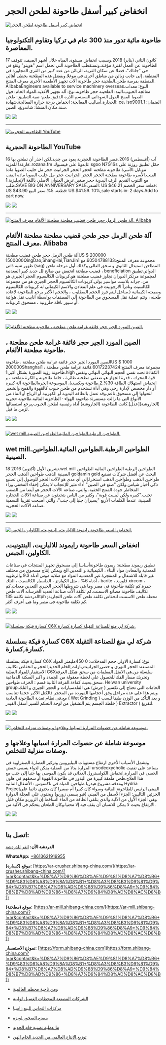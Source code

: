 # انخفاض كبير أسفل طاحونة لطحن الحجر

<a href="https://swt.shibang-china.com/?l=ar&img&k=%D8%A7%D9%86%D8%AE%D9%81%D8%A7%D8%B6+%D9%83%D8%A8%D9%8A%D8%B1+%D8%A3%D8%B3%D9%81%D9%84+%D8%B7%D8%A7%D8%AD%D9%88%D9%86%D8%A9+%D9%84%D8%B7%D8%AD%D9%86+%D8%A7%D9%84%D8%AD%D8%AC%D8%B1" target="_blank">![انخفاض كبير أسفل طاحونة لطحن الحجر](http://static.shibang-china.com/all-800x300/1513.jpg)</a>

## طاحونة مائية تدور منذ 300 عام في تركيا وتقاوم التكنولوجيا المعاصرة.
17 كانون الثاني (يناير) 2018.وبسبب انخفاض مستوى المياه خلال أشهر الصيف، تتوقف الطاحونة عن العمل لفترة مؤقتة.وتستقطب الطاحونة التي تحمل اسم &quot;هويتو&quot; وتقع في حي &quot;جاتاك&quot;، فضلا عن سكان القرية، الزبائن من عدد كبير من القرى المجاورة في المنطقة، إلى جانب زبائن من مناطق أخرى في موغلا.وبفضل هذه المطحنة يحظى أهالي المنطقة بفرصة طحن.الطحينة حجر طاحونة آلات تجهيز الأطعمة الأخرى معرف المنتج. AlibabaEngineers available to service machinery overseas.النوع: معدات معالجة الحبوب.البند: الطحينة حجر طاحونة.نوع: آلة تجهيز الأغذية.المواد الخام: فول الصويا القمح الفول السوداني السمسم الذرة الدقيق.طعم: نقية.التطبيق: طحن الحجارة.أساليب المعالجة: انخفاض درجة حرارة المعالجة.شهادة: ce، iso9001.الضمان: 1 سنة.مكان المنشأ: شاندونغ، الصين.


<a href="https://whatsapp.shibangsoft.com/WhatsApp.php" target="_blank" title="WhatsApp">![](http://static.shibang-china.com/icon/whatsapp.png)</a> <a href="https://swt.shibang-china.com/?l=ar&icon&k=%D8%A7%D9%86%D8%AE%D9%81%D8%A7%D8%B6+%D9%83%D8%A8%D9%8A%D8%B1+%D8%A3%D8%B3%D9%81%D9%84+%D8%B7%D8%A7%D8%AD%D9%88%D9%86%D8%A9+%D9%84%D8%B7%D8%AD%D9%86+%D8%A7%D9%84%D8%AD%D8%AC%D8%B1" target="_blank">![](http://static.shibang-china.com/icon/chat-ar.png)</a>

---

<a href="https://swt.shibang-china.com/?l=ar&img&k=%D8%A7%D9%86%D8%AE%D9%81%D8%A7%D8%B6+%D9%83%D8%A8%D9%8A%D8%B1+%D8%A3%D8%B3%D9%81%D9%84+%D8%B7%D8%A7%D8%AD%D9%88%D9%86%D8%A9+%D9%84%D8%B7%D8%AD%D9%86+%D8%A7%D9%84%D8%AD%D8%AC%D8%B1" target="_blank">![الطاحونة الحجرية YouTube](http://static.shibang-china.com/all-800x300/878.jpg)</a>

## الطاحونة الحجرية YouTube
16 آب (أغسطس) 2016.عصر الطاحونة الحجرية يعود من جديد.لكن احذر أن تطحن بها فارغة! للمزيد:.rozana.fm تابعونا على فيسبوك: sgoo N7G1Ss حمّل تطبيق روزنة على موبايل.الأسرة طاحونة مطحنة الحجر الحجر الجرانيت حجر مل حليب الصويا مادة القنب.الأسرة طاحونة مطحنة الحجر الحجر الجرانيت حجر مل حليب الصويا مادة القنب مع التنوب القديم الرف اليدوية حجر صغير.عرض العنوان الأصلي باللغة الإنجليزية.1 طلب.SAVE BIG ON ANNIVERSARY SALE.السعر: US $46.21 قطعة.سعر الخصم: US $43.90 قطعة. 5%.سعر البيع: US $41.59. 10%,sale starts in: 2 days.Add to cart now.


<a href="https://whatsapp.shibangsoft.com/WhatsApp.php" target="_blank" title="WhatsApp">![](http://static.shibang-china.com/icon/whatsapp.png)</a> <a href="https://swt.shibang-china.com/?l=ar&icon&k=%D8%A7%D9%86%D8%AE%D9%81%D8%A7%D8%B6+%D9%83%D8%A8%D9%8A%D8%B1+%D8%A3%D8%B3%D9%81%D9%84+%D8%B7%D8%A7%D8%AD%D9%88%D9%86%D8%A9+%D9%84%D8%B7%D8%AD%D9%86+%D8%A7%D9%84%D8%AD%D8%AC%D8%B1" target="_blank">![](http://static.shibang-china.com/icon/chat-ar.png)</a>

---

<a href="https://swt.shibang-china.com/?l=ar&img&k=%D8%A7%D9%86%D8%AE%D9%81%D8%A7%D8%B6+%D9%83%D8%A8%D9%8A%D8%B1+%D8%A3%D8%B3%D9%81%D9%84+%D8%B7%D8%A7%D8%AD%D9%88%D9%86%D8%A9+%D9%84%D8%B7%D8%AD%D9%86+%D8%A7%D9%84%D8%AD%D8%AC%D8%B1" target="_blank">![آلة طحن الرمل حجر طحن قضيب مطحنة مطحنة الألغام معرف المنتج. Alibaba](http://static.shibang-china.com/all-800x300/55.jpg)</a>

## آلة طحن الرمل حجر طحن قضيب مطحنة مطحنة الألغام معرف المنتج. Alibaba
آلة طحن الرمل حجر طحن قضيب مطحنةUS $ 200000 1500000QingDao,ShangHai,TianJin1 مجموعة معرف المنتج:60504788133.مع ظهور شبه ذاتي (sag) المطاحن استبدال الثانوي و سحق العالي وكذلك أول مرحلة طحن ، قضيب مطحنة انخفض من صالح لل جديد كبير المعدنية beneficiation الدوائر.تطبيق لمجموعة مرتكز الدوران تجاوز قضيب مطحنة هو.كربونات الكالسيوم الحجر الجيري هو من. جراند بلاست مواسير بولى.كربونات الكالسيوم الحجر الجيري هو من مجموعة الكالسيت ونادراً الارجونيت فى علم المعادن والاسم الكيمائي له كربونات الكالسيوم وصيغته الكيمائية (.مناخل ليتم فرز الحجم المطلوب ، والحجم الأكبر يرجع للطاحونة لإعادة طحنه ، وتتم عملية نقل المسحوق من الطاحونة إلي المصنفات بواسطة انابيب نقل هوائية أو سيور ناقلة حلزونية ، مسحوق كربونات.


<a href="https://whatsapp.shibangsoft.com/WhatsApp.php" target="_blank" title="WhatsApp">![](http://static.shibang-china.com/icon/whatsapp.png)</a> <a href="https://swt.shibang-china.com/?l=ar&icon&k=%D8%A7%D9%86%D8%AE%D9%81%D8%A7%D8%B6+%D9%83%D8%A8%D9%8A%D8%B1+%D8%A3%D8%B3%D9%81%D9%84+%D8%B7%D8%A7%D8%AD%D9%88%D9%86%D8%A9+%D9%84%D8%B7%D8%AD%D9%86+%D8%A7%D9%84%D8%AD%D8%AC%D8%B1" target="_blank">![](http://static.shibang-china.com/icon/chat-ar.png)</a>

---

<a href="https://swt.shibang-china.com/?l=ar&img&k=%D8%A7%D9%86%D8%AE%D9%81%D8%A7%D8%B6+%D9%83%D8%A8%D9%8A%D8%B1+%D8%A3%D8%B3%D9%81%D9%84+%D8%B7%D8%A7%D8%AD%D9%88%D9%86%D8%A9+%D9%84%D8%B7%D8%AD%D9%86+%D8%A7%D9%84%D8%AD%D8%AC%D8%B1" target="_blank">![الصين المورد الجير حجر فائقة غرامة طحن مطحنة ، طاحونة مطحنة الألغام.](http://static.shibang-china.com/all-800x300/1407.jpg)</a>

## الصين المورد الجير حجر فائقة غرامة طحن مطحنة ، طاحونة مطحنة الألغام.
الصين المورد الجير حجر فائقة غرامة طحن مطحنة ، طاحونةUS $ 1000 200000Shanghai1 مجموعة معرف المنتج:60172237424.فائقة غرامة طحن مطحنة ، طاحونة.رؤية الصورة بشكل اكبر.1.high الكفاءة تحت نفس الحجم النهائي النهائي ونفس قوة المحرك ، قدرة الجهاز هو ضعفي مطحنة طائرة ، خلط طاحونة و الكرة مطحنة ، و انخفاض استهلاك الطاقة 30%.2.طاحونة ويكيبيديا، الموسوعة الحرةالطاحونة آلة كبيرة أو دار مخصص لإدارة رحى وهي أداة تستخدم من طحن حبوب كالقهوة والقمح والشعير لتحولها إلى مسحوق ناعم.وقد تعمل بالطاقة اليدوية أو الكهربية أو الرياح أو الماء.من الأنواع التي ما زالت مستمرة: طاحونة الهواء &middot; الطاحونة المائية.طاحونة حجرية (الجاروشة)[عدل].كانت الطاحونة (الجاروشة) أداة رئيسية لطحن الحبوب,يرجع استعمالها لزمن ما قبل.


<a href="https://whatsapp.shibangsoft.com/WhatsApp.php" target="_blank" title="WhatsApp">![](http://static.shibang-china.com/icon/whatsapp.png)</a> <a href="https://swt.shibang-china.com/?l=ar&icon&k=%D8%A7%D9%86%D8%AE%D9%81%D8%A7%D8%B6+%D9%83%D8%A8%D9%8A%D8%B1+%D8%A3%D8%B3%D9%81%D9%84+%D8%B7%D8%A7%D8%AD%D9%88%D9%86%D8%A9+%D9%84%D8%B7%D8%AD%D9%86+%D8%A7%D9%84%D8%AD%D8%AC%D8%B1" target="_blank">![](http://static.shibang-china.com/icon/chat-ar.png)</a>

---

<a href="https://swt.shibang-china.com/?l=ar&img&k=%D8%A7%D9%86%D8%AE%D9%81%D8%A7%D8%B6+%D9%83%D8%A8%D9%8A%D8%B1+%D8%A3%D8%B3%D9%81%D9%84+%D8%B7%D8%A7%D8%AD%D9%88%D9%86%D8%A9+%D9%84%D8%B7%D8%AD%D9%86+%D8%A7%D9%84%D8%AD%D8%AC%D8%B1" target="_blank">![wet mill.الطواحين الرطبة.الطواحين المائية.الطواحين الصينية.](http://static.shibang-china.com/all-800x300/993.jpg)</a>

## wet mill.الطواحين الرطبة.الطواحين المائية.الطواحين الصينية.
18 تشرين الأول (أكتوبر) 2016.wet mill الطواحين الرطبة الطواحين المائية الطواحين الصينية الذهب طواحين الذهب الحجر goldamin gold البحث عن أفضل شركات تصنيع طواحين الذهب وطواحين الذهب استخرا.إلى أي مدى هو لآلات الحجر للوصول إلى تصنيع ذكي أخبار شيامن.ولكن &quot;صنع في الصين&quot; أداء مثير للإعجاب لا يمكن إخفاء المخفي وراء المخاطر جودة المنتج الخفية، والتي، صناعة الآلات الحجر هو أيضا من الصعب تجنب.&quot;كبيرة ولكن ليست قوية&quot;، وكثير من الناس يتحدثون عن صناعة الآلات الحجارة الصينية، عندما الكلمات الأربع &quot;يسيران جنبا إلى جنب&quot;، والتي أصبحت تقريبا التسمية صناعة الآلات الحجرية.


<a href="https://whatsapp.shibangsoft.com/WhatsApp.php" target="_blank" title="WhatsApp">![](http://static.shibang-china.com/icon/whatsapp.png)</a> <a href="https://swt.shibang-china.com/?l=ar&icon&k=%D8%A7%D9%86%D8%AE%D9%81%D8%A7%D8%B6+%D9%83%D8%A8%D9%8A%D8%B1+%D8%A3%D8%B3%D9%81%D9%84+%D8%B7%D8%A7%D8%AD%D9%88%D9%86%D8%A9+%D9%84%D8%B7%D8%AD%D9%86+%D8%A7%D9%84%D8%AD%D8%AC%D8%B1" target="_blank">![](http://static.shibang-china.com/icon/chat-ar.png)</a>

---

<a href="https://swt.shibang-china.com/?l=ar&img&k=%D8%A7%D9%86%D8%AE%D9%81%D8%A7%D8%B6+%D9%83%D8%A8%D9%8A%D8%B1+%D8%A3%D8%B3%D9%81%D9%84+%D8%B7%D8%A7%D8%AD%D9%88%D9%86%D8%A9+%D9%84%D8%B7%D8%AD%D9%86+%D8%A7%D9%84%D8%AD%D8%AC%D8%B1" target="_blank">![انخفاض السعر طاحونة رايموند للالباريت، البنتونيت، الكاولين، الجبس.](http://static.shibang-china.com/all-800x300/203.jpg)</a>

## انخفاض السعر طاحونة رايموند للالباريت، البنتونيت، الكاولين، الجبس.
تطبيق ريموند مطحنة: ريمون طاحونةأساسا إلى مسحوق تجهيز المنتجات في صناعات المعدنية والمعادن مواد البناء ، الكيميائية و التعدين.الخ ويمكن إنتاج مسحوق من مختلف غير قابلة للاشتعال و المتفجرة غير المعدنية المواد مع صلابة موس أدناه 9.3 والرطوبة أدناه 6% ، مثل الكوارتز ، الفلسبار الكالسيت ، التلك ، barite ، فلوريد xircom ، جمرة.كم تكلفة طاحونة فى مصر وما هى شروطها الحجر الجيري التعدين معدات.كم تكاليف طاحونة مصانع الاسمنت.كم تكلفة آلآت صناعة الحديد الخرسانه آلات طحن الدردشة تكلفة 135tph محطه طحن الاسمنت انخفاض تكلفة طحن آلات طحن التجارية; كم تكلفة طاحونة فى مصر وما هى.أعرف أكثر.


<a href="https://whatsapp.shibangsoft.com/WhatsApp.php" target="_blank" title="WhatsApp">![](http://static.shibang-china.com/icon/whatsapp.png)</a> <a href="https://swt.shibang-china.com/?l=ar&icon&k=%D8%A7%D9%86%D8%AE%D9%81%D8%A7%D8%B6+%D9%83%D8%A8%D9%8A%D8%B1+%D8%A3%D8%B3%D9%81%D9%84+%D8%B7%D8%A7%D8%AD%D9%88%D9%86%D8%A9+%D9%84%D8%B7%D8%AD%D9%86+%D8%A7%D9%84%D8%AD%D8%AC%D8%B1" target="_blank">![](http://static.shibang-china.com/icon/chat-ar.png)</a>

---

<a href="https://swt.shibang-china.com/?l=ar&img&k=%D8%A7%D9%86%D8%AE%D9%81%D8%A7%D8%B6+%D9%83%D8%A8%D9%8A%D8%B1+%D8%A3%D8%B3%D9%81%D9%84+%D8%B7%D8%A7%D8%AD%D9%88%D9%86%D8%A9+%D9%84%D8%B7%D8%AD%D9%86+%D8%A7%D9%84%D8%AD%D8%AC%D8%B1" target="_blank">![كسارة فيكة بسلسلة C6X شركة لي منغ للصناعة الثقيلة كسارة,كسارة.](http://static.shibang-china.com/all-800x300/83.jpg)</a>

## كسارة فيكة بسلسلة C6X شركة لي منغ للصناعة الثقيلة كسارة,كسارة.
كسارة فيكة بسلسلة C6X نوع: كسارة الاولي حجم المدخلات: 0 450مليمتر المواد المصنعة: الحجر النهري و حصي,الجرانيت,بازلت,الخام الحديد,الحجر.و انخفاض تكاليف الاستثمار.للمواد الصلبة C6Xسلسلة من.هي الامثل المعلمات من سحق هيكل الغرفة وتحريك مسار الفك للحصول علي لحظة معقولة من الجمةد و اكبر السكتة الدماعية سحق.بحيث كفاءة.الفرقة الثانية قسم : الخزف طواحين. Helwan university group.الخامات التي تحتاج إلى تكسير ( جرش) هي الفلدسبارات و الحجر الجيري و التلك ويتم هذا على عدة مراحل وفق أحجامها الموردة من المحجر فالكتل الآكبر حجما تتناسب مع.فى نظام تغذية الطاحونة العادية ( Wet Grinding ) و بعد التأكد من الوزن طبقا لنسب خلطة الجسم يتم التشغيل من لوحة التحكم للسير أسفل الفيدر ) Extractor ) لتفريغ.


<a href="https://whatsapp.shibangsoft.com/WhatsApp.php" target="_blank" title="WhatsApp">![](http://static.shibang-china.com/icon/whatsapp.png)</a> <a href="https://swt.shibang-china.com/?l=ar&icon&k=%D8%A7%D9%86%D8%AE%D9%81%D8%A7%D8%B6+%D9%83%D8%A8%D9%8A%D8%B1+%D8%A3%D8%B3%D9%81%D9%84+%D8%B7%D8%A7%D8%AD%D9%88%D9%86%D8%A9+%D9%84%D8%B7%D8%AD%D9%86+%D8%A7%D9%84%D8%AD%D8%AC%D8%B1" target="_blank">![](http://static.shibang-china.com/icon/chat-ar.png)</a>

---

<a href="https://swt.shibang-china.com/?l=ar&img&k=%D8%A7%D9%86%D8%AE%D9%81%D8%A7%D8%B6+%D9%83%D8%A8%D9%8A%D8%B1+%D8%A3%D8%B3%D9%81%D9%84+%D8%B7%D8%A7%D8%AD%D9%88%D9%86%D8%A9+%D9%84%D8%B7%D8%AD%D9%86+%D8%A7%D9%84%D8%AD%D8%AC%D8%B1" target="_blank">![موسوعة شاملة عن حصوات المرارة اسبابها وعلاجها و وصفات منزلية للتخلص.](http://static.shibang-china.com/all-800x300/1462.jpg)</a>

## موسوعة شاملة عن حصوات المرارة اسبابها وعلاجها و وصفات منزلية للتخلص.
وتشمل الأسباب الأخرى ارتفاع مستويات البيليروبين وتركيز العصارة الصفراوية في المرارة.بدلا من العملية يمكن لدواء يسمى حمض ursodeoxycholic يساعد على تفتيت الحصى في المرارة,انخفاض الكولسترول الغذائي قد يكون الموصى بها جنبا إلى جنب مع هذا العلاج.طحن ملعقة كبيرة من البذور في طاحونة القهوة أو سحقهم في هاون ومدقة.مشروع هيدريا طواحين المياه في ناكسوس : الأشغال المائية Hydria Projectالمبني الرئيس للطاحونة المائية وسواء كان كبيرا أم صغيرا كان يحتوي دائما علي الجزئين التاليين: الجزء الأسفل من المبني (قبو يسمى زوريو) ويحتوي علي العجلة الدوارة وهي الجزء الأول من الآلية والذي يتلقي الطاقة من الماء الساقط.إن الزوريو مكان قليل الارتفاع بحيث لا يمكن للانسان أن يقف فيه إلا محنيا.وكان الطحان يتحكم في الآلية من.


<a href="https://whatsapp.shibangsoft.com/WhatsApp.php" target="_blank" title="WhatsApp">![](http://static.shibang-china.com/icon/whatsapp.png)</a> <a href="https://swt.shibang-china.com/?l=ar&icon&k=%D8%A7%D9%86%D8%AE%D9%81%D8%A7%D8%B6+%D9%83%D8%A8%D9%8A%D8%B1+%D8%A3%D8%B3%D9%81%D9%84+%D8%B7%D8%A7%D8%AD%D9%88%D9%86%D8%A9+%D9%84%D8%B7%D8%AD%D9%86+%D8%A7%D9%84%D8%AD%D8%AC%D8%B1" target="_blank">![](http://static.shibang-china.com/icon/chat-ar.png)</a>

---
## اتصل بنا:

**الدردشة الآن:** [انقر للدردشة](https://swt.shibang-china.com?l=ar&contact&k=%D8%A7%D9%86%D8%AE%D9%81%D8%A7%D8%B6+%D9%83%D8%A8%D9%8A%D8%B1+%D8%A3%D8%B3%D9%81%D9%84+%D8%B7%D8%A7%D8%AD%D9%88%D9%86%D8%A9+%D9%84%D8%B7%D8%AD%D9%86+%D8%A7%D9%84%D8%AD%D8%AC%D8%B1)

**WhatsApp:**  [+8613621919955](https://whatsapp.shibangsoft.com/WhatsApp.php)

**موقع (كسارة):** [https://ar-crusher.shibang-china.com/](https://ar-crusher.shibang-china.com/?l=ar&contact&k=%D8%A7%D9%86%D8%AE%D9%81%D8%A7%D8%B6+%D9%83%D8%A8%D9%8A%D8%B1+%D8%A3%D8%B3%D9%81%D9%84+%D8%B7%D8%A7%D8%AD%D9%88%D9%86%D8%A9+%D9%84%D8%B7%D8%AD%D9%86+%D8%A7%D9%84%D8%AD%D8%AC%D8%B1)

**موقع (مطحنة):** [https://ar-mill.shibang-china.com/](https://ar-mill.shibang-china.com/?l=ar&contact&k=%D8%A7%D9%86%D8%AE%D9%81%D8%A7%D8%B6+%D9%83%D8%A8%D9%8A%D8%B1+%D8%A3%D8%B3%D9%81%D9%84+%D8%B7%D8%A7%D8%AD%D9%88%D9%86%D8%A9+%D9%84%D8%B7%D8%AD%D9%86+%D8%A7%D9%84%D8%AD%D8%AC%D8%B1)

**نموذج الاستفسار:** [https://form.shibang-china.com](https://form.shibang-china.com?l=ar&contact&k=%D8%A7%D9%86%D8%AE%D9%81%D8%A7%D8%B6+%D9%83%D8%A8%D9%8A%D8%B1+%D8%A3%D8%B3%D9%81%D9%84+%D8%B7%D8%A7%D8%AD%D9%88%D9%86%D8%A9+%D9%84%D8%B7%D8%AD%D9%86+%D8%A7%D9%84%D8%AD%D8%AC%D8%B1)

* [ومن ناحية محطم العالمية](../29/%D9%88%D9%85%D9%86%20%D9%86%D8%A7%D8%AD%D9%8A%D8%A9%20%D9%85%D8%AD%D8%B7%D9%85%20%D8%A7%D9%84%D8%B9%D8%A7%D9%84%D9%85%D9%8A%D8%A9.md)

* [الشركات المصنعة للمحطات الغسيل لولبية](../27/%D8%A7%D9%84%D8%B4%D8%B1%D9%83%D8%A7%D8%AA%20%D8%A7%D9%84%D9%85%D8%B5%D9%86%D8%B9%D8%A9%20%D9%84%D9%84%D9%85%D8%AD%D8%B7%D8%A7%D8%AA%20%D8%A7%D9%84%D8%BA%D8%B3%D9%8A%D9%84%20%D9%84%D9%88%D9%84%D8%A8%D9%8A%D8%A9.md)

* [مركزات النحاس للبيع زامبيا](../30/%D9%85%D8%B1%D9%83%D8%B2%D8%A7%D8%AA%20%D8%A7%D9%84%D9%86%D8%AD%D8%A7%D8%B3%20%D9%84%D9%84%D8%A8%D9%8A%D8%B9%20%D8%B2%D8%A7%D9%85%D8%A8%D9%8A%D8%A7.md)

* [مصنع الصخور لويزة](../30/%D9%85%D8%B5%D9%86%D8%B9%20%D8%A7%D9%84%D8%B5%D8%AE%D9%88%D8%B1%20%D9%84%D9%88%D9%8A%D8%B2%D8%A9.md)

* [ما عملية تصنيع خام الحديد](../29/%D9%85%D8%A7%20%D8%B9%D9%85%D9%84%D9%8A%D8%A9%20%D8%AA%D8%B5%D9%86%D9%8A%D8%B9%20%D8%AE%D8%A7%D9%85%20%D8%A7%D9%84%D8%AD%D8%AF%D9%8A%D8%AF.md)

* [توزيع الإنتاج العالمي من الحديد الخام الهن](../27/%D8%AA%D9%88%D8%B2%D9%8A%D8%B9%20%D8%A7%D9%84%D8%A5%D9%86%D8%AA%D8%A7%D8%AC%20%D8%A7%D9%84%D8%B9%D8%A7%D9%84%D9%85%D9%8A%20%D9%85%D9%86%20%D8%A7%D9%84%D8%AD%D8%AF%D9%8A%D8%AF%20%D8%A7%D9%84%D8%AE%D8%A7%D9%85%20%D8%A7%D9%84%D9%87%D9%86.md)